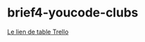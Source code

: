 # brief4-youcode-clubs

[Le lien de table Trello](https://trello.com/b/PNrbxSgy/gestion-des-clubs-de-youcode-trello)
